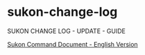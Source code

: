 # sukon-change-log
SUKON CHANGE LOG - UPDATE - GUIDE

[Sukon Command Document - English Version](https://github.com/Fubuki-World0510/sukon-change-log/blob/main/command-document-en.md)
